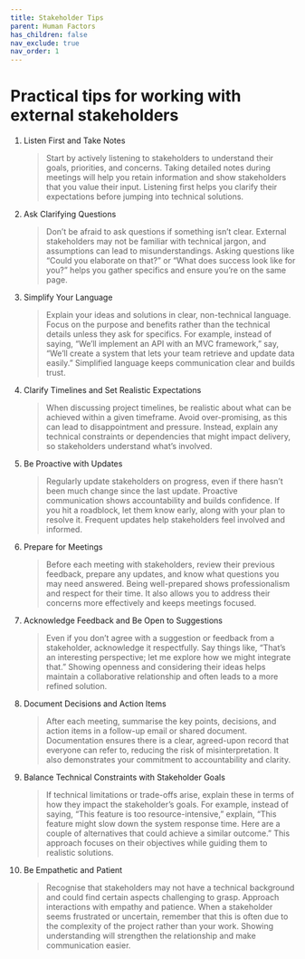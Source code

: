 ```yaml
---
title: Stakeholder Tips
parent: Human Factors
has_children: false
nav_exclude: true
nav_order: 1
---
```


# Practical tips for working with external stakeholders

1. Listen First and Take Notes

    > Start by actively listening to stakeholders to understand their goals, priorities, and 
    > concerns. Taking detailed notes during meetings will help you retain information and show 
    > stakeholders that you value their input. Listening first helps you clarify their expectations 
    > before jumping into technical solutions.

2. Ask Clarifying Questions

    > Don’t be afraid to ask questions if something isn’t clear. External stakeholders may not be 
    > familiar with technical jargon, and assumptions can lead to misunderstandings. Asking questions 
    > like “Could you elaborate on that?” or “What does success look like for you?” helps you 
    > gather specifics and ensure you’re on the same page.

3. Simplify Your Language

    > Explain your ideas and solutions in clear, non-technical language. Focus on the purpose and 
    > benefits rather than the technical details unless they ask for specifics. For example, instead 
    > of saying, “We’ll implement an API with an MVC framework,” say, “We’ll create a system that 
    > lets your team retrieve and update data easily.” Simplified language keeps communication clear 
    > and builds trust.

4. Clarify Timelines and Set Realistic Expectations

    > When discussing project timelines, be realistic about what can be achieved within a given 
    > timeframe. Avoid over-promising, as this can lead to disappointment and pressure. Instead, 
    > explain any technical constraints or dependencies that might impact delivery, so stakeholders 
    > understand what’s involved.

5. Be Proactive with Updates

    > Regularly update stakeholders on progress, even if there hasn’t been much change since the 
    > last update. Proactive communication shows accountability and builds confidence. If you hit a 
    > roadblock, let them know early, along with your plan to resolve it. Frequent updates help 
    > stakeholders feel involved and informed.

6. Prepare for Meetings

    > Before each meeting with stakeholders, review their previous feedback, prepare any updates, and 
    > know what questions you may need answered. Being well-prepared shows professionalism and respect 
    > for their time. It also allows you to address their concerns more effectively and keeps 
    > meetings focused.

7. Acknowledge Feedback and Be Open to Suggestions

    > Even if you don’t agree with a suggestion or feedback from a stakeholder, acknowledge it 
    > respectfully. Say things like, “That’s an interesting perspective; let me explore how we 
    > might integrate that.” Showing openness and considering their ideas helps maintain a 
    > collaborative relationship and often leads to a more refined solution.

8. Document Decisions and Action Items

    > After each meeting, summarise the key points, decisions, and action items in a follow-up 
    > email or shared document. Documentation ensures there is a clear, agreed-upon record that 
    > everyone can refer to, reducing the risk of misinterpretation. It also demonstrates your 
    > commitment to accountability and clarity.

9. Balance Technical Constraints with Stakeholder Goals

    > If technical limitations or trade-offs arise, explain these in terms of how they impact the 
    > stakeholder’s goals. For example, instead of saying, “This feature is too resource-intensive,” 
    > explain, “This feature might slow down the system response time. Here are a couple of 
    > alternatives that could achieve a similar outcome.” This approach focuses on their objectives 
    > while guiding them to realistic solutions.

10. Be Empathetic and Patient

    > Recognise that stakeholders may not have a technical background and could find certain aspects 
    > challenging to grasp. Approach interactions with empathy and patience. When a stakeholder seems 
    > frustrated or uncertain, remember that this is often due to the complexity of the project rather 
    > than your work. Showing understanding will strengthen the relationship and make communication 
    > easier.
